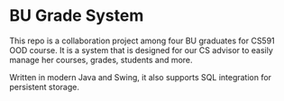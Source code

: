 # BU Grade System

This repo is a collaboration project among four BU graduates for CS591 OOD course. 
It is a system that is designed for our CS advisor to easily
manage her courses, grades, students and more.

Written in modern Java and Swing, it also supports SQL integration for persistent storage.  